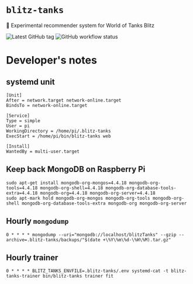 # `blitz-tanks`

🌟 Experimental recommender system for World of Tanks Blitz

![Latest GitHub tag](https://img.shields.io/github/v/tag/eigenein/blitz-tanks)
![GitHub workflow status](https://img.shields.io/github/actions/workflow/status/eigenein/blitz-tanks/check.yaml)

# Developer's notes

## systemd unit

```unit file (systemd)
[Unit]
After = network.target network-online.target
BindsTo = network-online.target

[Service]
Type = simple
User = pi
WorkingDirectory = /home/pi/.blitz-tanks
ExecStart = /home/pi/bin/blitz-tanks web

[Install]
WantedBy = multi-user.target
```

## Keep back MongoDB on Raspberry Pi

```shell
sudo apt-get install mongodb-org-mongos=4.4.18 mongodb-org-tools=4.4.18 mongodb-org-shell=4.4.18 mongodb-org-database-tools-extra=4.4.18 mongodb-org=4.4.18 mongodb-org-server=4.4.18
sudo apt-mark hold mongodb-org-mongos mongodb-org-tools mongodb-org-shell mongodb-org-database-tools-extra mongodb-org mongodb-org-server
```

## Hourly `mongodump`

```text
0 * * * * mongodump --uri="mongodb://localhost/blitzTanks" --gzip --archive=.blitz-tanks/backups/"$(date +\%Y\%m\%d-\%H\%M).tar.gz"
```

## Hourly trainer

```text
0 * * * * BLITZ_TANKS_ENVFILE=.blitz-tanks/.env systemd-cat -t blitz-tanks-trainer bin/blitz-tanks trainer fit
```
